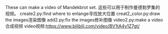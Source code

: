These can make a video of Mandekbrot set.
这些可以用于制作曼德勃罗集的视频。
create2.py:find where to enlange寻找放大位置
creat2_color.py:draw the images渲染图像
add2.py:fix the images修补图像
video2.py:make a video合成视频
video视频:https://www.bilibili.com/video/BV1tA4y1Z7gt/
